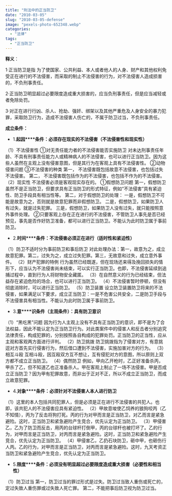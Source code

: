 ```yaml
---
title: "刑法中的正当防卫"
date: "2010-03-05"
slug: "2010-03-05-defense"
image: "pexels-photo-652348.webp"
categories: 
  - "法律"
tags: 
  - "正当防卫"
---
```


**释义**：

1·正当防卫是指 为了使国家、公共利益、本人或者他人的人身、财产和其他权利免受正在进行的不法侵害，而采取的制止不法侵害的行为，对不法侵害人造成损害的，不负刑事责任。

2·正当防卫明显超过必要限度造成重大损害的，应当负刑事责任，但是应当减轻或者免除处罚。

3·对正在进行行凶、杀人、抢劫、强奸、绑架以及其他严重危及人身安全的暴力犯罪，采取防卫行为，造成不法侵害人伤亡的，不属于防卫过当，不负刑事责任。

**成立条件：**

- 1.**起因****条件：必须存在现实的不法侵害（不法侵害性和现实性）**

（1）不法侵害性 ①对无责任能力者的不法侵害能否实施防卫 对未达刑事责任年龄、不具有刑事责任能力人或精神病人的不法侵害，也可以进行正当防卫。因为这些人虽然在主观上没有侵害意图，但是其行为在客观上具有不法侵害性。 ②动物侵害问题 ③不法侵害的种类 第一， 不法侵害既包括故意不法侵害，也包括过失不法侵害。 第二， 不法侵害既包括作为的不法侵害，也包括不作为的不法侵害。 （2）现实性 不法侵害必须是客观现实存在的。 ①假想防卫问题 第一，假想防卫虽然不是正当防卫，但要求具有正当防卫的形式特征，例如“不法侵害”具有紧迫性、防卫手段具有相当性等。 第二，对于假想防卫的处理： 一是，假想防卫不可能是故意为之，否则就是故意犯罪而非假想防卫。 二是，假想防卫，如果防卫人有过失，就是过失犯罪。 三是，假想防卫，如果防卫人没有过失，就只能按照意外事件处理。 ②只要客观上存在正在进行的不法侵害，不管防卫人事先是否已经预见，事先是否作好防卫准备，都可以进行正当防卫。不能认为此时防卫属于事前防卫。

- 2.**时间****条件：不法侵害必须正在进行（适时性和紧迫性）**

（1）防卫不适时分为事前防卫和事后防卫 对此处理办法：第一，故意为之，成立故意犯罪。第二，过失为之，成立过失犯罪。第三，无故意和过失，成立意外事件。 （2）财产犯罪的特例 行为虽然已经既遂，但在现场还来得及挽回损失的情形下，应当认为不法侵害尚未结束，可以实行正当防卫。也即，不法侵害延续到追捕过程中，直到行为人将财物安全藏匿。 （3）在自然意义的行为已经结束，但法益存在紧迫危险的场合，也可以进行正当防卫。 （4）不法侵害暂时停顿，但没有彻底消除时，可以进行正当防卫。 （5）防卫装置 设立防卫装置防卫将来的不法侵害，如果满足以下要求，成立正当防卫：一是不危害公共安全，二是防卫手段与不法侵害具有相当性。不能认为此时防卫属于事前防卫。

- 3.**意****识条件（主观条件）：具有防卫意识**

（1）“黑吃黑”问题 因为行为人主观上没有不具有正当防卫的意识，即不是为了合法权益，因此不能认定为正当防卫行为。对此类案件中的侵害人和反击者分别追究法律责任，构成犯罪的，分别按照各自构成的犯罪处罚。正当防卫的正当性，应从主观和客观两方面进行评判。 （2）防卫挑拨 防卫挑拨指为了侵害对方，有意挑逗对方首先实行侵害行为，然后借口遭到不法侵害，实施加害对方的行为。 （3）相互斗殴 互相斗殴，因互殴双方互不想让，互有侵犯对方的意图，所以原则上双方都不成立正当防卫。 （4）偶然防卫 例如，甲向乙开枪时，乙正好准备杀丙，甲杀了乙，但不知道乙也正准备杀人。甲在客观上制止了一场不法侵害。甲是否成立正当防卫？因为甲有犯罪故意，而非出于正对不正，所以不成立正当防卫，而成立故意犯罪。

- 4.**对象****条件：必须针对不法侵害人本人进行防卫**

（1）这里的本人包括共同犯罪人，但是必须是正在进行不法侵害的共犯人。也即，该共犯人的不法侵害应具有紧迫性。 （2）甲故意唆使乙饲养的狼狗咬丙（乙不知情），丙为了反击将狗打死。丙的行为对甲而言是正当防卫，对乙而言是紧急避险。这时，正当防卫和紧急避险产生竞合，优先认定为正当防卫。 （3）甲侵害乙，乙为了防卫而反击，用丙的台球杆打倒甲，丙的台球杆也被打坏了。乙的行为，对甲而言是正当防卫，对丙而言是紧急避险。这时，正当防卫和紧急避险产生竞合，优先认定为正当防卫。 （4）甲侵害乙，乙扔石块防卫，砸中甲，也砸伤行人丙。乙的行为，对甲而言是正当防卫，对丙而言是紧急避险。这时，九天考资正当防卫和紧急避险产生竞合，优先认定为正当防卫。

- 5.**限度****条件：必须没有明显超过必要限度造成重大损害（必要性和相当性）**

（1）防卫过当 第一，防卫过当的罪过形式是过失。防卫过当致人重伤或死亡的，定过失致人重伤罪或过失致人死亡罪。 第二，不能把事后防卫视为防卫过当。
